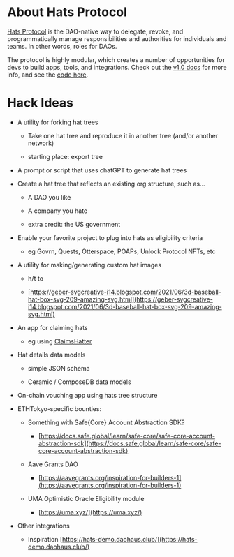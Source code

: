 # About Hats Protocol

[Hats Protocol](https://hatsprotoco.xyz) is the DAO-native way to delegate, revoke, and programmatically manage responsibilities and authorities for individuals and teams. In other words, roles for DAOs.

The protocol is highly modular, which creates a number of opportunities for devs to build apps, tools, and integrations. Check out the [v1.0 docs](https://docs.hatsprotocol.xyz) for more info, and see the [code here](https://github.com/Hats-Protocol/hats-protocol/).

# Hack Ideas

- A utility for forking hat trees

  - Take one hat tree and reproduce it in another tree (and/or another network)

  - starting place: export tree

- A prompt or script that uses chatGPT to generate hat trees

- Create a hat tree that reflects an existing org structure, such as...

  - A DAO you like

  - A company you hate

  - extra credit: the US government

- Enable your favorite project to plug into hats as eligibility criteria

  - eg Govrn, Quests, Otterspace, POAPs, Unlock Protocol NFTs, etc

- A utility for making/generating custom hat images

  - h/t to  

  - [https://geber-svgcreative-i14.blogspot.com/2021/06/3d-baseball-hat-box-svg-209-amazing-svg.html](https://geber-svgcreative-i14.blogspot.com/2021/06/3d-baseball-hat-box-svg-209-amazing-svg.html)

[](https://ipfs.io/ipfs/QmUiviTPuZN2UpgLjTH2CgdnLHn9rCQQmnYEqiUrkLJPE3)

- An app for claiming hats

  - eg using [ClaimsHatter](https://github.com/Hats-Protocol/claims-hatter)

- Hat details data models

  - simple JSON schema

  - Ceramic / ComposeDB data models

- On-chain vouching app using hats tree structure

- ETHTokyo-specific bounties:

  - Something with Safe{Core} Account Abstraction SDK?

    - [https://docs.safe.global/learn/safe-core/safe-core-account-abstraction-sdk](https://docs.safe.global/learn/safe-core/safe-core-account-abstraction-sdk)

  - Aave Grants DAO

    - [https://aavegrants.org/inspiration-for-builders-1](https://aavegrants.org/inspiration-for-builders-1)

  - UMA Optimistic Oracle Eligibility module

    - [https://uma.xyz/](https://uma.xyz/)

- Other integrations

  - Inspiration [https://hats-demo.daohaus.club/](https://hats-demo.daohaus.club/)